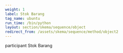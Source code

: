 ```yaml
---
weight: 1
label: Stok Barang
tag_name: ubuntu
run_time: /bin/python
layout: section/skema/sequence/object
redirect_from: /assets/skema/sequence/method/object2
---
```

participant Stok Barang
